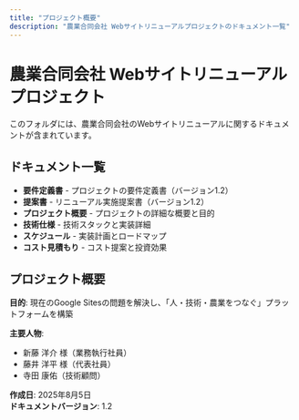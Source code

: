 ```yaml
---
title: "プロジェクト概要"
description: "農業合同会社 Webサイトリニューアルプロジェクトのドキュメント一覧"
---
```


# 農業合同会社 Webサイトリニューアルプロジェクト

このフォルダには、農業合同会社のWebサイトリニューアルに関するドキュメントが含まれています。

## ドキュメント一覧

- **要件定義書** - プロジェクトの要件定義書（バージョン1.2）
- **提案書** - リニューアル実施提案書（バージョン1.2）
- **プロジェクト概要** - プロジェクトの詳細な概要と目的
- **技術仕様** - 技術スタックと実装詳細
- **スケジュール** - 実装計画とロードマップ
- **コスト見積もり** - コスト提案と投資効果

## プロジェクト概要

**目的**: 現在のGoogle Sitesの問題を解決し、「人・技術・農業をつなぐ」プラットフォームを構築

**主要人物**:
- 新藤 洋介 様（業務執行社員）
- 藤井 洋平 様（代表社員）
- 寺田 康佑（技術顧問）

**作成日**: 2025年8月5日  
**ドキュメントバージョン**: 1.2
